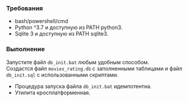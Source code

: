 ### Требования

* bash/powershell/cmd
* Python ^3.7 и доступную из PATH python3.  
* Sqlite 3 и доступную из PATH sqlite3.

### Выполнение
Запустите файл `db_init.bat` любым удобным способом. <br>
Создастся файл `movies_rating.db` с заполненными таблицами и файл `db_init.sql` с использованными скриптами.

- Процедура запуска файла `db_init.bat` идемпотентна.
- Утилита кросплатформенная.
